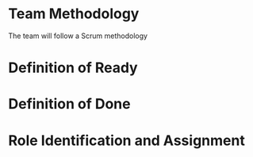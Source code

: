 # Team Methodology
The team will follow a Scrum methodology

# Definition of Ready

# Definition of Done

# Role Identification and Assignment 
